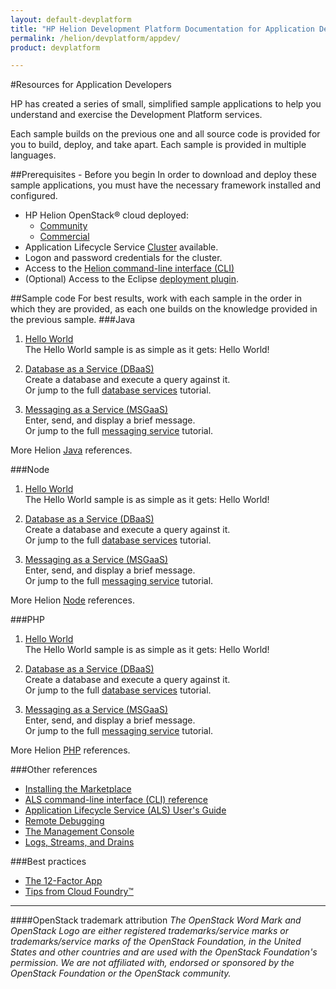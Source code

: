 ```yaml
---
layout: default-devplatform
title: "HP Helion Development Platform Documentation for Application Developers"
permalink: /helion/devplatform/appdev/
product: devplatform

---
```

<!--UNDER REVISION-->
#Resources for Application Developers

HP has created a series of small, simplified sample applications to help you understand and exercise the Development Platform services.

Each sample builds on the previous one and all source code is provided for you to build, deploy, and take apart. Each sample is provided in multiple languages.
 
##Prerequisites - Before you begin
In order to download and deploy these sample applications, you must have the necessary framework installed and configured.

- HP Helion OpenStack&reg; cloud deployed:
	- [Community](/helion/community/install/)
	- [Commercial](/helion/openstack/install/overview/)
- Application Lifecycle Service [Cluster](/als/v1/admin/cluster/) available.
- Logon and password credentials for the cluster.
- Access to the [Helion command-line interface (CLI)](/als/v1/user/client/)
- (Optional) Access to the Eclipse [deployment plugin](/helion/devplatform/eclipse/).

##Sample code
For best results, work with each sample in the order in which they are provided, as each one builds on the knowledge provided in the previous sample. 
###Java
1. [Hello World](/helion/devplatform/workbook/helloworld/java/) <br>
The Hello World sample is as simple as it gets: Hello World! 

2. [Database as a Service (DBaaS)](/helion/devplatform/workbook/database/java/) <br>
Create a database and execute a query against it. <br>
Or jump to the full [database services](/helion/devplatform/createdatabase/) tutorial.

3. [Messaging as a Service (MSGaaS)](/helion/devplatform/workbook/messaging/java/)<br> Enter, send, and display a brief message.<br> Or jump to the full [messaging service](/helion/devplatform/messageservice/) tutorial.

More Helion [Java](/als/v1/user/deploy/languages/java/) references.

###Node
1.  [Hello World](/helion/devplatform/workbook/helloworld/node/)<br>
The Hello World sample is as simple as it gets: Hello World! 

2. [Database as a Service (DBaaS)](/helion/devplatform/workbook/database/node/) <br>
Create a database and execute a query against it.<br> Or jump to the full [database services](/helion/devplatform/createdatabase/) tutorial.


3. [Messaging as a Service (MSGaaS)](/helion/devplatform/workbook/messaging/node/)<br> Enter, send, and display a brief message.<br> Or jump to the full [messaging service](/helion/devplatform/messageservice/) tutorial.

More Helion [Node](/als/v1/user/deploy/languages/node/) references.
 
###PHP
1.  [Hello World](/helion/devplatform/workbook/helloworld/php/) <br>
The Hello World sample is as simple as it gets: Hello World! 

2. [Database as a Service (DBaaS)](/helion/devplatform/workbook/database/php/) <br>
Create a database and execute a query against it.<br>
Or jump to the full [database services](/helion/devplatform/createdatabase/) tutorial.

3. [Messaging as a Service (MSGaaS)](/helion/devplatform/workbook/messaging/php/)<br> Enter, send, and display a brief message.<br> Or jump to the full [messaging service](/helion/devplatform/messageservice/) tutorial.

More Helion [PHP](/als/v1/user/deploy/languages/php/) references.

<!-- don't want to expose this but also don't want to lose it
###Language-Specific Development

[HP Helion Buildpacks](/als/v1/user/deploy/buildpack/)

* [Clojure](/als/v1/user/deploy/languages/clojure/)
* [Go](/als/v1/user/deploy/languages/go/)

	* [Tips for Java Developers](http://docs.cloudfoundry.org/buildpacks/java/java-tips.html)
	* [The Eclipse plugin](http://docs.cloudfoundry.org/buildpacks/java/sts.html)
* [Javascript](/als/v1/user/deploy/languages/javascript/)
* [.Net](/als/v1/user/deploy/languages/dotnet/)

	* [Tips for Node Developers](http://docs.cloudfoundry.org/buildpacks/node/node-tips.html)
* [Perl](/als/v1/user/deploy/languages/perl/)

* [Python](/als/v1/user/deploy/languages/python/)
* [Ruby](/als/v1/user/deploy/languages/ruby/)
	* [Tips for Ruby Developers](http://docs.cloudfoundry.org/buildpacks/ruby/ruby-tips.html)
	* [Deploying Ruby on Rails](http://docs.cloudfoundry.org/buildpacks/ruby/gsg-ror.html)

Commands available through the developer API URL and the integration API URL.

- [Root Admin API](http://cloudstack.apache.org/docs/api/apidocs-4.4/TOC_Root_Admin.html)<br>
- [Domain Admin API](http://cloudstack.apache.org/docs/api/apidocs-4.4/TOC_Domain_Admin.html)<br>
- [User API](http://cloudstack.apache.org/docs/api/apidocs-4.4/TOC_User.html)
-->
###Other references
- [Installing the Marketplace](/helion/devplatform/marketplace)
- [ALS command-line interface (CLI) reference](/als/v1/user/reference/client-ref/#command-ref-client)
- [Application Lifecycle Service (ALS) User's Guide](/als/v1/user/)
- [Remote Debugging](/als/v1/user/deploy/app-debug/)
- [The Management Console](/als/v1/user/console/)
- [Logs, Streams, and Drains](/als/v1/user/deploy/app-logs/)

###Best practices

- [The 12-Factor App](http://12factor.net/)
- [Tips from Cloud Foundry&trade;](http://docs.cloudfoundry.org/devguide/deploy-apps/prepare-to-deploy.html)

<!-- removed 10/3/14 
###HP Helion OpenStack Development Community
Join the [HP Helion developer forum](https://community.dev.hp.com/t5/Helion-Development-Platform/bd-p/cloud_board) or post on the [HP forums](https://connect.hpcloud.com/).
--->

----
####OpenStack trademark attribution
*The OpenStack Word Mark and OpenStack Logo are either registered trademarks/service marks or trademarks/service marks of the OpenStack Foundation, in the United States and other countries and are used with the OpenStack Foundation's permission. We are not affiliated with, endorsed or sponsored by the OpenStack Foundation or the OpenStack community.*
